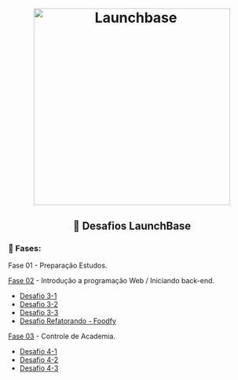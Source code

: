 <h1 align="center">
    <img alt="Launchbase" src="https://storage.googleapis.com/golden-wind/bootcamp-launchbase/logo.png" width="400px" />
</h1>


<h2 align="center">🎯 Desafios LaunchBase</h2>


### 🚀 Fases:
Fase 01 - Preparação Estudos.

[Fase 02](https://github.com/lucasarieiv/LaunchBase/tree/master/Fases/Fase-02) - Introdução a programação Web / Iniciando back-end.
- [Desafio 3-1](https://github.com/lucasarieiv/LaunchBase/tree/master/Fases/Fase-02/Fase02-2/Desafios/Desafio-3-1)
- [Desafio 3-2](https://github.com/lucasarieiv/LaunchBase/tree/master/Fases/Fase-02/Fase02-2/Desafios/Desafio-3-2)
- [Desafio 3-3](https://github.com/lucasarieiv/LaunchBase/tree/master/Fases/Fase-02/Fase02-2/Desafios/Desafio-3-3)
- [Desafio Refatorando - Foodfy](https://github.com/lucasarieiv/LaunchBase/tree/master/Fases/Fase-02/Fase02-1/Desafios/Foodfy)

[Fase 03](https://github.com/lucasarieiv/LaunchBase/tree/master/Fases/Fase-03) - Controle de Academia.
- [Desafio 4-1](https://github.com/lucasarieiv/LaunchBase/tree/master/Fases/Fase-03/Desafios/Desafios-Fase)
- [Desafio 4-2](https://github.com/lucasarieiv/LaunchBase/tree/master/Fases/Fase-03/Desafios/Desafios-Fase)
- [Desafio 4-3](https://github.com/lucasarieiv/LaunchBase/tree/master/Fases/Fase-03/Desafios/Desafios-Fase)


